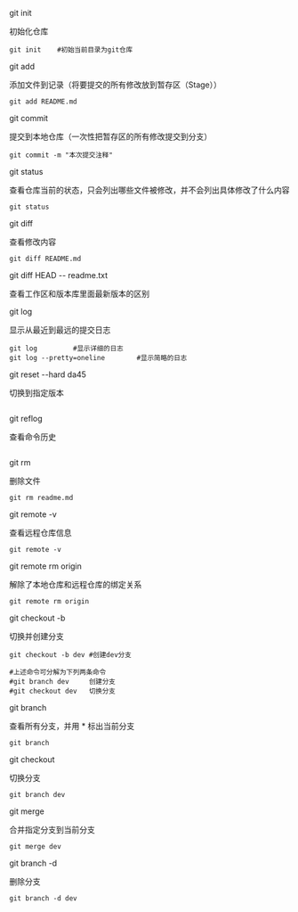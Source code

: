 git init

初始化仓库

```shell
git init	#初始当前目录为git仓库
```

git add

添加文件到记录（将要提交的所有修改放到暂存区（Stage））

```
git add README.md
```



git commit

提交到本地仓库（一次性把暂存区的所有修改提交到分支）

```
git commit -m "本次提交注释"
```

git status

查看仓库当前的状态，只会列出哪些文件被修改，并不会列出具体修改了什么内容

```
git status
```

git diff

查看修改内容

```
git diff README.md
```

git diff HEAD -- readme.txt

查看工作区和版本库里面最新版本的区别





git log

显示从最近到最远的提交日志

```
git log			#显示详细的日志
git log --pretty=oneline		#显示简略的日志
```

git reset --hard da45

切换到指定版本

```

```

git reflog

查看命令历史

```

```

git rm 

删除文件

```
git rm readme.md
```

git remote -v

查看远程仓库信息

```
git remote -v
```

git remote rm origin

解除了本地仓库和远程仓库的绑定关系

```
git remote rm origin
```

git checkout -b 

切换并创建分支

```
git checkout -b dev	#创建dev分支

#上述命令可分解为下列两条命令
#git branch dev		创建分支
#git checkout dev	切换分支
```

git branch

查看所有分支，并用 * 标出当前分支

```
git branch
```

git checkout

切换分支

```
git branch dev
```

git merge

合并指定分支到当前分支

```
git merge dev
```

git branch -d

删除分支

```
git branch -d dev
```

